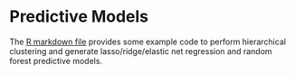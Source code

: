# Predictive Models

The [R markdown file](https://github.com/DS3-2024/PredictiveModels/blob/main/PredictiveModel.Rmd) provides some example code to perform hierarchical clustering and generate lasso/ridge/elastic net regression and random forest predictive models.
